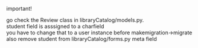 important!
<p>
go check the Review class in libraryCatalog/models.py. <br>
student field is asssigned to a charfield <br>
you have to change that to a user instance before makemigration->migrate <br>
also remove student from libraryCatalog/forms.py meta field<br>
</p>
